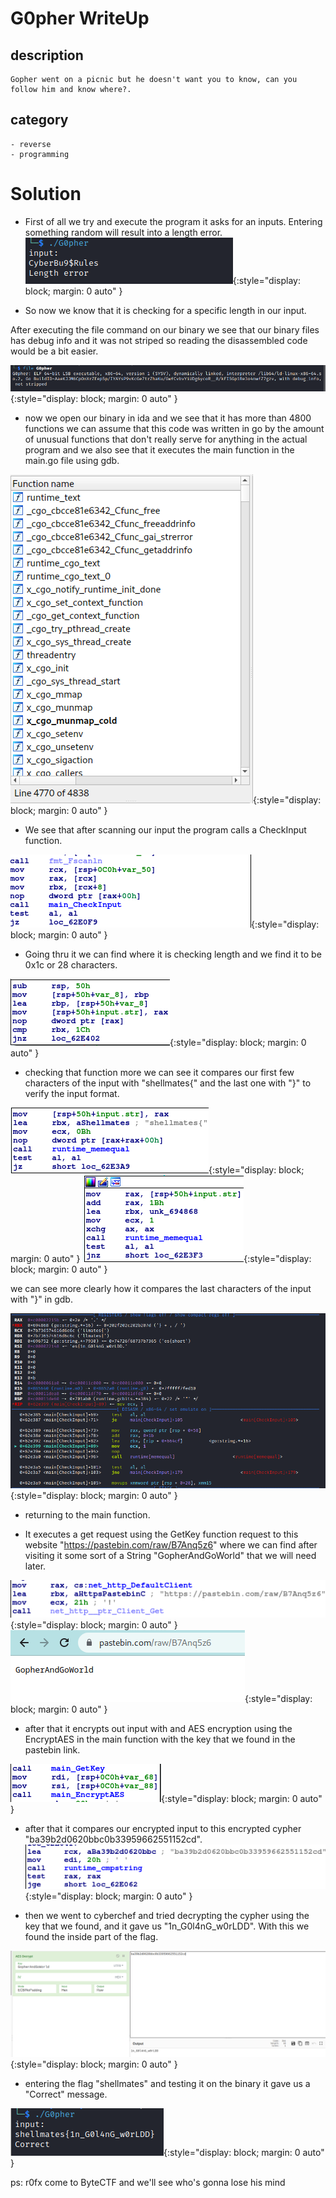 # G0pher WriteUp

## description
    Gopher went on a picnic but he doesn't want you to know, can you follow him and know where?.

## category
    - reverse    
    - programming   

# Solution
 - First of all we try and execute the program it asks for an inputs. Entering something random will result into a length error.
![](First_execution.png){:style="display: block; margin: 0 auto" }

 - So now we know that it is checking for a specific length in our input.

After executing the file command on our binary we see that our binary files has debug info and it was not striped so reading the disassembled code would be a bit easier.

![](file_command.png){:style="display: block; margin: 0 auto" }

 - now we open our binary in ida and we see that it has more than 4800 functions we can assume that this code was written in go by the amount of unusual functions that don't really serve for anything in the actual program and we also see that it executes the main function in the main.go file using gdb.

![](functions.png){:style="display: block; margin: 0 auto" }

 - We see that after scanning our input the program calls a CheckInput function.

![](function_checkInput.png){:style="display: block; margin: 0 auto" }

 - Going thru it we can find where it is checking length and we find it to be 0x1c or 28 characters.

![](length_verification.png){:style="display: block; margin: 0 auto" }


 - checking that function more we can see it compares our first few characters of the input with "shellmates{"
and the last one with "}" to verify the input format.

![](format_verification_1.png){:style="display: block; margin: 0 auto" }
![](format_verification_2.png){:style="display: block; margin: 0 auto" }

we can see more clearly how it compares the last characters of the input with "}" in gdb.

![](format_verification_3.png){:style="display: block; margin: 0 auto" }

 - returning to the main function.

 - It executes a get request using the GetKey function request to this website "https://pastebin.com/raw/B7Anq5z6" where we can find after visiting it some sort of a String "GopherAndGoWorld" that we will need later.

![](GetRequest.png){:style="display: block; margin: 0 auto" }
![](pastebin.png){:style="display: block; margin: 0 auto" }

 - after that it encrypts out input with and AES encryption using the EncryptAES in the main function with the key that we found in the pastebin link.

![](EncryptAES.png){:style="display: block; margin: 0 auto" }

 - after that it compares our encrypted input to this encrypted cypher "ba39b2d0620bbc0b33959662551152cd".
![](AES_encrypted_flag_comaparaison.png){:style="display: block; margin: 0 auto" }

 - then we went to cyberchef and tried decrypting the cypher using the key that we found, and it gave us "1n_G0l4nG_w0rLDD". With this we found the inside part of the flag.

![](Decryption.png){:style="display: block; margin: 0 auto" }

 - entering the flag "shellmates" and testing it on the binary it gave us a "Correct" message.

![](correct.png){:style="display: block; margin: 0 auto" }
    
   
    
    
     
ps: r0fx come to ByteCTF and we'll see who's gonna lose his mind